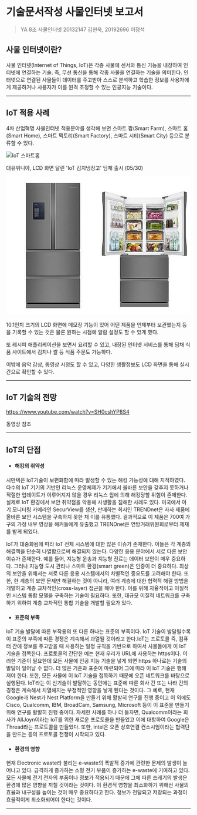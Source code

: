 # 기술문서작성 사물인터넷 보고서

> YA 8조 사물인터넷 20132147 김현욱, 20192696 이정석



## 사물 인터넷이란?

사물 인터넷(Internet of Things, IoT)은 각종 사물에 센서와 통신 기능을 내장하여 인터넷에 연결하는 기술. 즉, 무선 통신을 통해 각종 사물을 연결하는 기술을 의미한다.
인터넷으로 연결된 사물들이 데이터를 주고받아 스스로 분석하고 학습한 정보를 사용자에게 제공하거나 사용자가 이를 원격 조정할 수 있는 인공지능 기술이다.

------



## IoT 적용 사례

4차 산업혁명 사물인터넷 적용분야를 생각해 보면 스마트 팜(Smart Farm), 스마트 홈(Smart Home), 스마트 팩토리(Smart Factory), 스마트 시티(Smart City) 등으로 분류할 수 있다.

![IoT 스마트홈](./img/스마트홈.jpg)



대유위니아, LCD 화면 달린 'IoT 김치냉장고' 딤채 출시 (05/30)

 ![IoT 김치 냉장고](./img/냉장고.jpg)

10.1인치 크기의 LCD 화면에 메모장 기능이 있어 어떤 제품을 언제부터 보관했는지 등을 기록할 수 있는 것은 물론 원하는 시점에 알람 설정도 할 수 있게 했다.

또 레시피 애플리케이션을 보면서 요리할 수 있고, 내장된 인터넷 서비스를 통해 딤채 식품 사이트에서 김치나 쌀 등 식품 주문도 가능하다.

이밖에 음악 감상, 동영상 시청도 할 수 있고, 다양한 생활정보도 LCD 화면을 통해 실시간으로 확인할 수 있다.  

---



## IoT 기술의 전망

<https://www.youtube.com/watch?v=SH0cshYP8S4>

동영상 참조

---



## IoT의 단점

- #### 해킹의 취약성

시만텍은 IoT기술이 보편화함에 따라 발생할 수 있는 해킹 가능성에 대해 지적하였다. 다수의 IoT 기기의 기반인 리눅스 운영체제가 기기에서 올바른 보안을 갖추지 못하거나 적절한 업데이트가 이루어지지 않을 경우 리눅스 웜에 의해 해킹당할 위험이 존재한다. 실제로 IoT 환경에서 보안 취약점을 악용해 사생활을 침해한 사례도 있다. 미국에서 아기 모니터링 카메라인 SecurView를 생산, 판매하는 회사인 TRENDnet은 자사 제품에 올바른 보안 시스템을 구축하지 못한 채 이를 유통했다. 결과적으로 이 제품은 700여 가구의 가정 내부 영상을 해커들에게 유출했고 TRENDnet은 연방거래위원회로부터 제재를 받게 되었다.

IoT가 대중화됨에 따라 IoT 전체 시스템에 대한 많은 이슈가 존재한다. 이들은 각 계층의 해결책을 단순히 나열함으로써 해결되지 않는다. 다양한 응용 분야에서 서로 다른 보안 이슈가 존재한다. 예를 들어, 지능형 운송과 지능형 진료는 데이터 보안이 매우 중요하다. 그러나 지능형 도시 관리나 스마트 환경(smart green)은 인증이 더 중요하다. 최상의 보안을 위해서는 서로 다른 응용 시스템에서의 차별적인 중요도를 고려해야 한다. 또한, 한 계층의 보안 문제만 해결하는 것이 아니라, 여러 계층에 대한 협력적 해결 방법을 개발하고 계층 교차적인(cross-layer) 접근을 해야 한다. 이를 위해 자율적이고 이질적인 시스템 통합 모델을 구축하는 기술이 필요하다. 또한, 대규모 이질적 네트워크를 구축하기 위하여 계층 교차적인 통합 기술을 개발할 필요가 있다.



- #### 표준의 부족

IoT 기술 발달에 따른 부작용의 또 다른 하나는 표준의 부족이다. IoT 기술이 발달될수록
이 표준의 부족에 따른 경쟁은 계속해서 과열될 것이라고 한다.IoT는 프로토콜 즉, 컴퓨터 간에 정보를 주고받을 때 사용하는 일정 규칙을 기반으로 하여서 사물들에게 이 IoT 기술을 접목한다. 프로토콜의 간단한 예는 현재 우리가 URL에 사용하는 https이다. 이러한
기준이 필요한데 모든 사물에 인공 지능 기술을 넣게 되면 https 하나로는 기술의 발달이 일어날 수
없다. 더 많은 기준과 표준이 마련되어 그에 따라 이 IoT 기술은
행해져야 한다. 또한, 모든 사물에 이 IoT 기술을 접목하기 때문에 오픈 네트워크를 바탕으로 실행된다. IoT라는
이 신기술이 발달하는 동안에는 표준에 따른 회사 간 또는 나라 간의 경쟁은 계속해서 치열해지는 부정적인 영향을 낳게 된다는 것이다. 그 예로, 현재 Google과 Nest가 Nest Platform을 만들기 위해 활발히 연구를 진행
중이고 이 외에도 Cisco, Qualcomm, IBM, BroadCam, Samsung, Microsoft 등이
이 표준을 만들기 위해 연구를 활발히 진행 중이다. 자세한 사례를 하나 더 들자면, Qualcomm이라는 회사가 AllJoyn이라는 IoT를 위한 새로운 프로토콜을 만들었고 이에 대항하여 Google은 Thread라는 프로토콜을 만들었다. 또한, intel은 오픈 상호연결 컨소시엄이라는 협력단을 만드는 등의 프로토콜 전쟁이 시작되고 있다. 



- #### 환경의 영향

현재 Electronic waste라 불리는
e-waste의 폭발적 증가에 관련한 문제의 발생이 늘어나고 있다. 급격하게 증가하는 소형
전기 부품이 증가하는 e-waste에 기여하고 있다. 모든
사물에 전기 전자의 부품이나 정보가 적용되기 때문에 그에 따른 쓰레기의 발생은 환경에 많은 영향을 끼칠 것이라는 것이다. 이 환경적 영향을 최소화하기 위해선 사물의 효율과 내구성을 높이는 것이 매우 중요하다고 한다. 정보가 전달되고 저장되는 과정이 효율적이게 최소화되어야 한다는 것이다.

---



